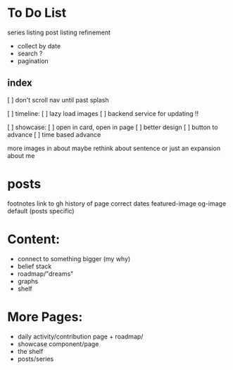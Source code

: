 # To Do List

series listing
post listing refinement
- collect by date
- search ?
- pagination

## index
[ ] don't scroll nav until past splash

[ ] timeline:
	[ ] lazy load images
	[ ] backend service for updating !!

[ ] showcase:
	[ ] open in card, open in page
	[ ] better design
	[ ] button to advance
	[ ] time based advance

more images in about
maybe rethink about sentence or just an expansion about me

# posts
footnotes
link to gh history of page
correct dates
featured-image
og-image default (posts specific)

# Content:
- connect to something bigger (my why)
- belief stack
- roadmap/"dreams"
- graphs
- shelf

# More Pages:
- daily activity/contribution page + roadmap/
- showcase component/page
- the shelf
- posts/series